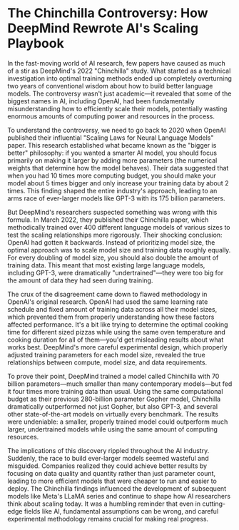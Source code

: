 # The Chinchilla Controversy: How DeepMind Rewrote AI's Scaling Playbook

In the fast-moving world of AI research, few papers have caused as much of a stir as DeepMind's 2022 "Chinchilla" study. What started as a technical investigation into optimal training methods ended up completely overturning two years of conventional wisdom about how to build better language models. The controversy wasn't just academic—it revealed that some of the biggest names in AI, including OpenAI, had been fundamentally misunderstanding how to efficiently scale their models, potentially wasting enormous amounts of computing power and resources in the process.

To understand the controversy, we need to go back to 2020 when OpenAI published their influential "Scaling Laws for Neural Language Models" paper. This research established what became known as the "bigger is better" philosophy: if you wanted a smarter AI model, you should focus primarily on making it larger by adding more parameters (the numerical weights that determine how the model behaves). Their data suggested that when you had 10 times more computing budget, you should make your model about 5 times bigger and only increase your training data by about 2 times. This finding shaped the entire industry's approach, leading to an arms race of ever-larger models like GPT-3 with its 175 billion parameters.

But DeepMind's researchers suspected something was wrong with this formula. In March 2022, they published their Chinchilla paper, which methodically trained over 400 different language models of various sizes to test the scaling relationships more rigorously. Their shocking conclusion: OpenAI had gotten it backwards. Instead of prioritizing model size, the optimal approach was to scale model size and training data roughly equally. For every doubling of model size, you should also double the amount of training data. This meant that most existing large language models, including GPT-3, were dramatically "undertrained"—they were too big for the amount of data they had seen during training.

The crux of the disagreement came down to flawed methodology in OpenAI's original research. OpenAI had used the same learning rate schedule and fixed amount of training data across all their model sizes, which prevented them from properly understanding how these factors affected performance. It's a bit like trying to determine the optimal cooking time for different sized pizzas while using the same oven temperature and cooking duration for all of them—you'd get misleading results about what works best. DeepMind's more careful experimental design, which properly adjusted training parameters for each model size, revealed the true relationships between compute, model size, and data requirements.

To prove their point, DeepMind trained a model called Chinchilla with 70 billion parameters—much smaller than many contemporary models—but fed it four times more training data than usual. Using the same computational budget as their previous 280-billion parameter Gopher model, Chinchilla dramatically outperformed not just Gopher, but also GPT-3, and several other state-of-the-art models on virtually every benchmark. The results were undeniable: a smaller, properly trained model could outperform much larger, undertrained models while using the same amount of computing resources.

The implications of this discovery rippled throughout the AI industry. Suddenly, the race to build ever-larger models seemed wasteful and misguided. Companies realized they could achieve better results by focusing on data quality and quantity rather than just parameter count, leading to more efficient models that were cheaper to run and easier to deploy. The Chinchilla findings influenced the development of subsequent models like Meta's LLaMA series and continue to shape how AI researchers think about scaling today. It was a humbling reminder that even in cutting-edge fields like AI, fundamental assumptions can be wrong, and careful experimental methodology remains crucial for making real progress.
